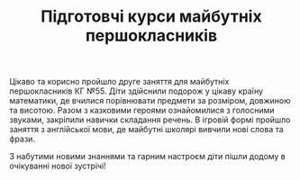 ﻿---
title: Підготовчі курси майбутніх першокласників
---

Цікаво та корисно пройшло друге заняття для майбутніх першокласників КГ №55. Діти здійснили подорож у цікаву країну математики, де вчилися порівнювати предмети за розміром, довжиною та висотою. Разом з казковими героями ознайомилися з голосними звуками, закріпили навички складання речень. В ігровій формі пройшло заняття з англійської мови, де майбутні школярі вивчили нові слова та фрази.

З набутими новими знаннями та гарним настроєм діти пішли додому в очікуванні нової зустрічі!

<slideshow />
